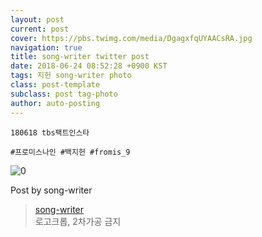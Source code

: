 ```yaml
---
layout: post
current: post
cover: https://pbs.twimg.com/media/DgagxfqUYAACsRA.jpg
navigation: true
title: song-writer twitter post
date: 2018-06-24 08:52:28 +0900 KST
tags: 지헌 song-writer photo
class: post-template
subclass: post tag-photo
author: auto-posting
---
```


```  
180618 tbs팩트인스타   
  
#프로미스나인 #백지헌 #fromis_9  

```

![0](https://pbs.twimg.com/media/DgagxfqUYAACsRA.jpg)


Post by song-writer

> [song-writer](https://twitter.com/970929_love)  
  로고크롭, 2차가공 금지